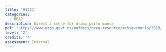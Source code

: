 ```yaml
---
title: '91221'
categories:
  - DRA2
description: Direct a scene for drama performance
pdf: 'https://www.nzqa.govt.nz/nqfdocs/ncea-resource/achievements/2019/as91221.pdf'
level: '2'
credits: '4'
assessment: Internal
---
```



